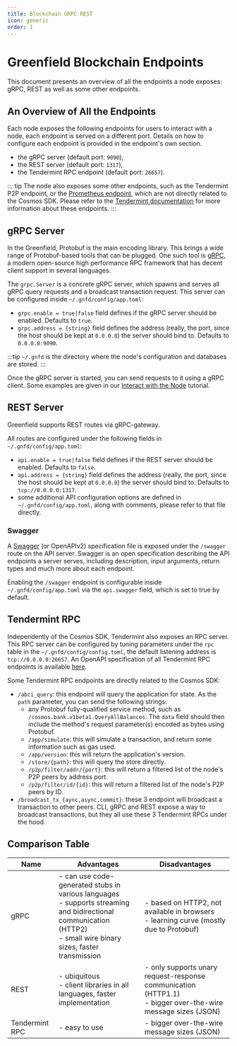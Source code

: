 ```yaml
---
title: Blockchain GRPC REST
icon: generic
order: 1
---
```


# Greenfield Blockchain Endpoints

This document presents an overview of all the endpoints a node exposes: gRPC, REST as well as some other endpoints.

## An Overview of All the Endpoints

Each node exposes the following endpoints for users to interact with a node, each endpoint is served on a different port. 
Details on how to configure each endpoint is provided in the endpoint's own section.

* the gRPC server (default port: `9090`),
* the REST server (default port: `1317`),
* the Tendermint RPC endpoint (default port: `26657`).

::: tip
The node also exposes some other endpoints, such as the Tendermint P2P endpoint, or the 
[Prometheus endpoint](https://docs.tendermint.com/master/nodes/metrics.html#metrics), 
which are not directly related to the Cosmos SDK. Please refer to the 
[Tendermint documentation](https://docs.tendermint.com/master/tendermint-core/using-tendermint.html#configuration) 
for more information about these endpoints.
:::

## gRPC Server

In the Greenfield, Protobuf is the main encoding library. This brings a wide range of Protobuf-based tools that can be 
plugged. One such tool is [gRPC](https://grpc.io), a modern open-source high performance RPC framework that has 
decent client support in several languages.

The `grpc.Server` is a concrete gRPC server, which spawns and serves all gRPC query requests and a broadcast transaction 
request. This server can be configured inside `~/.gnfd/config/app.toml`:

* `grpc.enable = true|false` field defines if the gRPC server should be enabled. Defaults to `true`.
* `grpc.address = {string}` field defines the address (really, the port, since the host should be kept at `0.0.0.0`) 
the server should bind to. Defaults to `0.0.0.0:9090`.

:::tip
`~/.gnfd` is the directory where the node's configuration and databases are stored.
:::

Once the gRPC server is started, you can send requests to it using a gRPC client. Some examples are given in our 
[Interact with the Node](../guide/greenfield-blockchain/run-node/interact-node.md#using-grpc) tutorial.

## REST Server

Greenfield supports REST routes via gRPC-gateway.

All routes are configured under the following fields in `~/.gnfd/config/app.toml`:

* `api.enable = true|false` field defines if the REST server should be enabled. Defaults to `false`.
* `api.address = {string}` field defines the address (really, the port, since the host should be kept at `0.0.0.0`) the 
server should bind to. Defaults to `tcp://0.0.0.0:1317`.
* some additional API configuration options are defined in `~/.gnfd/config/app.toml`, along with comments, 
please refer to that file directly.

### Swagger

A [Swagger](https://swagger.io/) (or OpenAPIv2) specification file is exposed under the `/swagger` route on the API server. 
Swagger is an open specification describing the API endpoints a server serves, including description, input arguments, 
return types and much more about each endpoint.

Enabling the `/swagger` endpoint is configurable inside `~/.gnfd/config/app.toml` via the `api.swagger` field, which is set to true by default.


## Tendermint RPC

Independently of the Cosmos SDK, Tendermint also exposes an RPC server. This RPC server can be configured by tuning 
parameters under the `rpc` table in the `~/.gnfd/config/config.toml`, the default listening address is `tcp://0.0.0.0:26657`. 
An OpenAPI specification of all Tendermint RPC endpoints is available [here](https://docs.tendermint.com/master/rpc/).

Some Tendermint RPC endpoints are directly related to the Cosmos SDK:

* `/abci_query`: this endpoint will query the application for state. As the `path` parameter, you can send the following strings:
    * any Protobuf fully-qualified service method, such as `/cosmos.bank.v1beta1.QueryAllBalances`. The `data` field should then include the method's request parameter(s) encoded as bytes using Protobuf.
    * `/app/simulate`: this will simulate a transaction, and return some information such as gas used.
    * `/app/version`: this will return the application's version.
    * `/store/{path}`: this will query the store directly.
    * `/p2p/filter/addr/{port}`: this will return a filtered list of the node's P2P peers by address port.
    * `/p2p/filter/id/{id}`: this will return a filtered list of the node's P2P peers by ID.
* `/broadcast_tx_{aync,async,commit}`: these 3 endpoint will broadcast a transaction to other peers. CLI, gRPC and REST expose a way to broadcast transactions, but they all use these 3 Tendermint RPCs under the hood.

## Comparison Table

| Name           | Advantages                                                                                                                                                            | Disadvantages                                                                                                 |
|----------------|-----------------------------------------------------------------------------------------------------------------------------------------------------------------------|---------------------------------------------------------------------------------------------------------------|
| gRPC           | - can use code-generated stubs in various languages<br>- supports streaming and bidirectional communication (HTTP2)<br>- small wire binary sizes, faster transmission | - based on HTTP2, not available in browsers<br>- learning curve (mostly due to Protobuf)                      |
| REST           | - ubiquitous<br>- client libraries in all languages, faster implementation<br>                                                                                        | - only supports unary request-response communication (HTTP1.1)<br>- bigger over-the-wire message sizes (JSON) |
| Tendermint RPC | - easy to use                                                                                                                                                         | - bigger over-the-wire message sizes (JSON)                                                                   |

